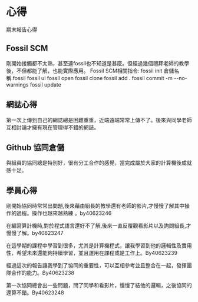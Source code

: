 心得
===

期末報告心得

Fossil SCM
---
剛開始接觸都不太熟，甚至連fossil也不知道是甚麼。但經過幾個禮拜老師的教學後，不但都能了解，也能實際應用。
Fossil SCM相關指令:
fossil init 倉儲名稱.fossil
fossil ui
fossil open
fossil clone
fossil add .
fossil commit -m --no-warnings
fossil update

網誌心得
---
第一次上傳到自己的網誌總是困難重重，近端遠端常常上傳不了。後來與同學老師互相討論才擁有現在管理得不錯的網誌。

Github 協同倉儲
---
與組員的協同總是特別好，很有分工合作的感覺，當完成屬於大家的計算機後成就感十足。

學員心得
---

剛開始協同時常常出問題,後來藉由組長的教學還有老師的影片,才慢慢了解其中操作的過程。操作也越來越熟練 。by40623246

在編寫算計機時,對於程式語言還好不了解,後來一直反覆觀看影片以及詢問組長,才慢慢了解。by40623247

在這學期的課程中學習到很多，尤其是計算機程式，讓我學習到他的邏輯性及實用性，希望未來還能夠持續學習，並且運用在課程或是工作上。By40623239

經過這次的報告讓我學到了協同的重要性，可以互相參考並且整合在一起，發揮團隊合作的能力。By40623238

 第一次協同總會出一些問題，問了同學和看影片，慢慢了結他的邏輯，之後協同的還算不錯。By40623248
